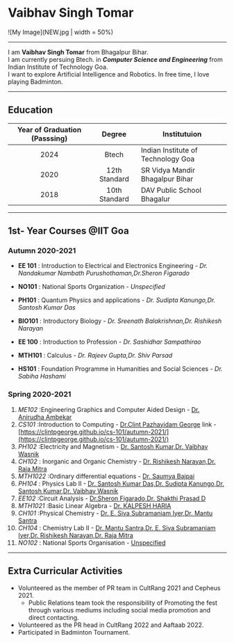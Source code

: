 # Vaibhav Singh Tomar

![My Image](NEW.jpg | width = 50%)
    
***

I am **Vaibhav Singh Tomar** from Bhagalpur Bihar.   
I am currently persuing Btech. in **_Computer Science and Engineering_** from Indian Institute of Technology Goa.  
I want to explore Artificial Intelligence and Robotics. In free time, I love playing Badminton.


***

## Education

| Year of Graduation (Passsing)      | Degree | Institutuion    |
| :----:     |    :----:   |          --- |
| 2024      | Btech       | Indian Institute of Technology Goa   |
| 2020   | 12th Standard        | SR Vidya Mandir Bhagalpur Bihar      |
| 2018      | 10th Standard       | DAV Public School Bhagalur   |




***
## 1st- Year Courses @IIT Goa

### Autumn 2020-2021

- **EE 101** :  Introduction to Electrical and Electronics Engineering -  _Dr. Nandakumar Nambath Purushothaman,Dr.Sheron Figarado_
  
- **NO101** :   National Sports Organization   -  _Unspecified_
- **PH101** :  Quantum Physics and applications   -  _Dr. Sudipta Kanungo,Dr. Santosh Kumar Das_
- **BIO101** :   Introductory Biology   -  _Dr. Sreenath Balakrishnan,Dr. Rishikesh Narayan_
- **EE 100** :  Introduction to Profession   -  _Dr. Sashidhar Sampathirao_
- **MTH101** :  Calculus -  _Dr. Rajeev Gupta,Dr. Shiv Parsad_
- **HS101** :  Foundation Programme in Humanities and Social Sciences   -  _Dr. Sabiha Hashami_



### Spring 2020-2021


1. *ME102* :Engineering Graphics and Computer Aided Design -  <u>Dr. Anirudha Ambekar </u>
2. *CS101* :Introduction to Computing   -  <u>Dr.Clint Pazhayidam George</u> link - [https://clintpgeorge.github.io/cs-101/autumn-2021/](https://clintpgeorge.github.io/cs-101/autumn-2021/)
3. *PH102* :Electricity and Magnetism   -  <u> Dr. Santosh Kumar,Dr. Vaibhav Wasnik </u>
4. *CH102* : Inorganic and Organic Chemistry   -  <u>Dr. Rishikesh Narayan,Dr. Raja Mitra </u>
5. *MTH1022* :Ordinary differential equations   -  <u>Dr. Saumya Bajpai </u>
6. *PH104* : Physics Lab II   -  <u> Dr. Santosh Kumar Das,Dr. Sudipta Kanungo,Dr. Santosh Kumar,Dr. Vaibhav Wasnik </u>
7. *EE102* :Circuit Analysis -  <u>Dr.Sheron Figarado,Dr. Shakthi Prasad D </u>
8. *MTH1021* :Basic Linear Algebra   -  <u>Dr. KALPESH HARIA </u>
9. <em>CH101</em> :Physical Chemistry   -  <u>Dr. E. Siva Subramaniam Iyer,Dr. Mantu Santra </u>
10.  *CH104* : Chemistry Lab II   -  <u> Dr. Mantu Santra,Dr. E. Siva Subramaniam Iyer,Dr. Rishikesh Narayan,Dr. Raja Mitra </u>
11. *NO102* : National Sports Organisation   -  <u> Unspecified </u>

***

## Extra Curricular Activities
- Volunteered as the member of PR team in CultRang 2021 and Cepheus 2021.
  - Public Relations team took the responsibility of Promoting the fest through various mediums including social media promotion and direct contacting.
- Volunteered as the PR head in CultRang 2022 and Aaftaab 2022.
- Participated in Badminton Tournament.